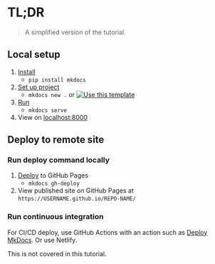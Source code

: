 # TL;DR
> A simplified version of the tutorial.

## Local setup

1. [Install](installation.md)
    - `pip install mkdocs`
2. [Set up project](setup-project.md)
    - `mkdocs new .` or [![Use this template](https://img.shields.io/badge/Use_this_template-2ea44f&logo=github)](https://github.com/MichaelCurrin/mkdocs-quickstart/generate)
3. [Run](usage.md)
    - `mkdocs serve`
4. View on [localhost:8000](http://localhost:8000)


## Deploy to remote site

### Run deploy command locally

1. [Deploy](deploy.md) to GitHub Pages
    - `mkdocs gh-deploy`
2. View published site on GitHub Pages at `https://USERNAME.github.io/REPO-NAME/`

### Run continuous integration

For CI/CD deploy, use GitHub Actions with an action such as [Deploy MkDocs](https://github.com/marketplace/actions/deploy-mkdocs). Or use Netlify.

This is not covered in this tutorial.